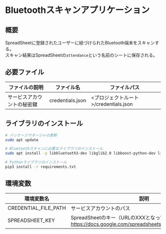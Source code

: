# Bluetoothスキャンアプリケーション

## 概要

SpreadSheetに登録されたユーザーに紐づけられたBluetooth端末をスキャンする。  
スキャン結果はSpreadSheetの`attendance`という名前のシートに保存される。

## 必要ファイル

|ファイルの説明|ファイル名|ファイルパス|
|---|---|---|
|サービスアカウントの秘密鍵|credentials.json|<プロジェクトルート>/credentials.json|

## ライブラリのインストール

```sh
# パッケージマネージャの更新
sudo apt update

# Bluetoothスキャンに必要なライブラリのインストール
sudo apt install -y libbluetooth3-dev libglib2.0 libboost-python-dev libboost-thread-dev

# Pythonライブラリのインストール
pip3 install -r requirements.txt
```

## 環境変数

|環境変数名|説明|
|---|---|
|CREDENTIAL_FILE_PATH|サービスアカウントのパス|
|SPREADSHEET_KEY|SpreadSheetのキー（URLのXXXとなっている部分 https://docs.google.com/spreadsheets/d/XXXXXX/edit#gid=0)|